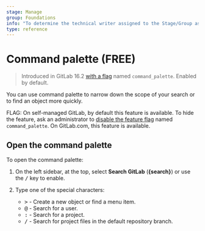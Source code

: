 ```yaml
---
stage: Manage
group: Foundations
info: "To determine the technical writer assigned to the Stage/Group associated with this page, see https://about.gitlab.com/handbook/product/ux/technical-writing/#assignments"
type: reference
---
```


# Command palette **(FREE)**

> Introduced in GitLab 16.2 [with a flag](../../administration/feature_flags.md) named `command_palette`. Enabled by default.

You can use command palette to narrow down the scope of your search or to
find an object more quickly.

FLAG:
On self-managed GitLab, by default this feature is available.
To hide the feature, ask an administrator to [disable the feature flag](../../administration/feature_flags.md) named `command_palette`.
On GitLab.com, this feature is available.

## Open the command palette

To open the command palette:

1. On the left sidebar, at the top, select **Search GitLab** (**{search}**) or use the <kbd>/</kbd> key to enable.
1. Type one of the special characters:

   - <kbd>></kbd> - Create a new object or find a menu item.
   - <kbd>@</kbd> - Search for a user.
   - <kbd>:</kbd> - Search for a project.
   - <kbd>/</kbd> - Search for project files in the default repository branch.
